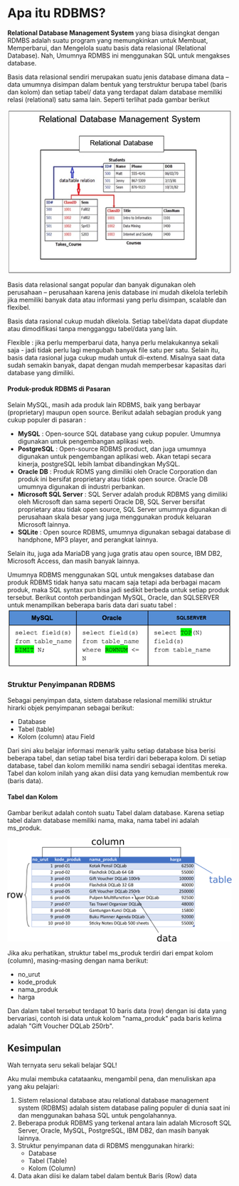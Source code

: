 # Apa itu RDBMS?
**Relational Database Management System** yang biasa disingkat dengan RDMBS adalah suatu program yang memungkinkan untuk Membuat, Memperbarui, dan Mengelola suatu basis data relasional (Relational Database). Nah, Umumnya RDMBS ini menggunakan SQL untuk mengakses database.

Basis data relasional sendiri merupakan suatu jenis database dimana data – data umumnya disimpan dalam bentuk yang terstruktur berupa tabel (baris dan kolom) dan setiap tabel/ data yang terdapat dalam database memiliki relasi (relational) satu sama lain. Seperti terlihat pada gambar berikut

![01.png](assets/01.png)

Basis data relasional sangat popular dan banyak digunakan oleh perusahaan – perusahaan karena jenis database ini mudah dikelola terlebih jika memiliki banyak data atau informasi yang perlu disimpan, scalable dan flexibel.

Basis data rasional cukup mudah dikelola. Setiap tabel/data dapat diupdate atau dimodifikasi tanpa mengganggu tabel/data yang lain.

Flexible : jika perlu memperbarui data, hanya perlu melakukannya sekali saja - jadi tidak perlu lagi mengubah banyak file satu per satu. Selain itu, basis data rasional juga cukup mudah untuk di-extend. Misalnya saat data sudah semakin banyak, dapat dengan mudah memperbesar kapasitas dari database yang dimiliki.

#### Produk-produk RDBMS di Pasaran
Selain MySQL, masih ada produk lain RDBMS, baik yang berbayar (proprietary) maupun open source. Berikut adalah sebagian produk yang cukup populer di pasaran :
- **MySQL** : Open-source SQL database yang cukup populer. Umumnya digunakan untuk pengembangan aplikasi web.
- **PostgreSQL** : Open-source RDBMS product, dan juga umumnya digunakan untuk pengembangan aplikasi web. Akan tetapi secara kinerja, postgreSQL lebih lambat dibandingkan MySQL.
- **Oracle DB** : Produk RDMS yang dimiliki oleh Oracle Corporation dan produk ini bersifat proprietary atau tidak open source. Oracle DB umumnya digunakan di industri perbankan.
- **Microsoft SQL Server** : SQL Server adalah produk RDBMS yang dimiliki oleh Microsoft dan sama seperti Oracle DB, SQL Server bersifat proprietary atau tidak open source, SQL Server umumnya digunakan di perusahaan skala besar yang juga menggunakan produk keluaran Microsoft lainnya.
- **SQLite** : Open source RDBMS, umumnya digunakan sebagai database di handphone, MP3 player, and perangkat lainnya.

Selain itu, juga ada MariaDB yang juga gratis atau open source, IBM DB2, Microsoft Access, dan masih banyak lainnya.

Umumnya RDBMS menggunakan SQL untuk mengakses database dan produk RDBMS tidak hanya satu macam saja tetapi ada berbagai macam produk, maka SQL syntax pun bisa jadi sedikit berbeda untuk setiap produk tersebut. Berikut contoh perbandingan MySQL, Oracle, dan SQLSERVER untuk menampilkan beberapa baris data dari suatu tabel :
![02.png](assets/02.png)

### Struktur Penyimpanan RDBMS
Sebagai penyimpan data, sistem database relasional memiliki struktur hirarki objek penyimpanan sebagai berikut:
- Database
- Tabel (table)
- Kolom (column) atau Field

Dari sini aku belajar informasi menarik yaitu setiap database bisa berisi beberapa tabel, dan setiap tabel bisa terdiri dari beberapa kolom. Di setiap database, tabel dan kolom memiliki nama sendiri sebagai identitas mereka. Tabel dan kolom inilah yang akan diisi data yang kemudian membentuk row (baris data). 

#### Tabel dan Kolom
Gambar berikut adalah contoh suatu Tabel dalam database. Karena setiap tabel dalam database memiliki nama, maka, nama tabel ini adalah ms_produk.

![03.png](assets/03.png)

Jika aku perhatikan, struktur tabel ms_produk terdiri dari empat kolom (column), masing-masing dengan nama berikut:

- no_urut
- kode_produk
- nama_produk
- harga

Dan dalam tabel tersebut terdapat 10 baris data (row) dengan isi data yang bervariasi, contoh isi data untuk kolom "nama_produk" pada baris kelima adalah "Gift Voucher DQLab 250rb".

## Kesimpulan
Wah ternyata seru sekali belajar SQL! 

Aku mulai membuka catataanku, mengambil pena, dan menuliskan apa yang aku pelajari:

1. Sistem relasional database atau relational database management system (RDBMS) adalah sistem database paling populer di dunia saat ini dan menggunakan bahasa SQL untuk pengolahannya.
2. Beberapa produk RDBMS yang terkenal antara lain adalah Microsoft SQL Server, Oracle, MySQL, PostgreSQL, IBM DB2, dan masih banyak lainnya.
3. Struktur penyimpanan data di RDBMS menggunakan hirarki:
   - Database
   - Tabel (Table)
   - Kolom (Column)
4. Data akan diisi ke dalam tabel dalam bentuk Baris (Row) data
